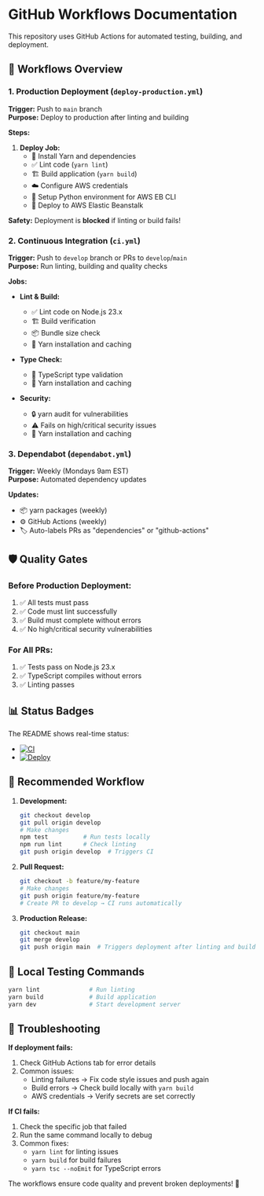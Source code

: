 # GitHub Workflows Documentation

This repository uses GitHub Actions for automated testing, building, and deployment.

## 🚀 Workflows Overview

### 1. Production Deployment (`deploy-production.yml`)

**Trigger:** Push to `main` branch  
**Purpose:** Deploy to production after linting and building

**Steps:**

1. **Deploy Job:**
   - 🔧 Install Yarn and dependencies
   - ✅ Lint code (`yarn lint`)
   - 🏗️ Build application (`yarn build`)
   - ☁️ Configure AWS credentials
   - 🐍 Setup Python environment for AWS EB CLI
   - 🚀 Deploy to AWS Elastic Beanstalk

**Safety:** Deployment is **blocked** if linting or build fails!

### 2. Continuous Integration (`ci.yml`)

**Trigger:** Push to `develop` branch or PRs to `develop`/`main`  
**Purpose:** Run linting, building and quality checks

**Jobs:**

- **Lint & Build:**
  - ✅ Lint code on Node.js 23.x
  - 🏗️ Build verification
  - 📦 Bundle size check
  - 🔧 Yarn installation and caching

- **Type Check:**
  - 📝 TypeScript type validation
  - 🔧 Yarn installation and caching

- **Security:**
  - 🔒 yarn audit for vulnerabilities
  - ⚠️ Fails on high/critical security issues
  - 🔧 Yarn installation and caching

### 3. Dependabot (`dependabot.yml`)

**Trigger:** Weekly (Mondays 9am EST)  
**Purpose:** Automated dependency updates

**Updates:**

- 📦 yarn packages (weekly)
- ⚙️ GitHub Actions (weekly)
- 🏷️ Auto-labels PRs as "dependencies" or "github-actions"

## 🛡️ Quality Gates

### Before Production Deployment:

1. ✅ All tests must pass
2. ✅ Code must lint successfully
3. ✅ Build must complete without errors
4. ✅ No high/critical security vulnerabilities

### For All PRs:

1. ✅ Tests pass on Node.js 23.x
2. ✅ TypeScript compiles without errors
3. ✅ Linting passes

## 📊 Status Badges

The README shows real-time status:

- [![CI](https://github.com/dorkycam/sleeps-til-christmas/actions/workflows/ci.yml/badge.svg)](https://github.com/dorkycam/sleeps-til-christmas/actions/workflows/ci.yml)
- [![Deploy](https://github.com/dorkycam/sleeps-til-christmas/actions/workflows/deploy-production.yml/badge.svg)](https://github.com/dorkycam/sleeps-til-christmas/actions/workflows/deploy-production.yml)

## 🔄 Recommended Workflow

1. **Development:**

   ```bash
   git checkout develop
   git pull origin develop
   # Make changes
   npm test          # Run tests locally
   npm run lint      # Check linting
   git push origin develop  # Triggers CI
   ```

2. **Pull Request:**

   ```bash
   git checkout -b feature/my-feature
   # Make changes
   git push origin feature/my-feature
   # Create PR to develop → CI runs automatically
   ```

3. **Production Release:**
   ```bash
   git checkout main
   git merge develop
   git push origin main  # Triggers deployment after linting and build
   ```

## 🔧 Local Testing Commands

```bash
yarn lint              # Run linting
yarn build             # Build application
yarn dev               # Start development server
```

## 🚨 Troubleshooting

**If deployment fails:**

1. Check GitHub Actions tab for error details
2. Common issues:
   - Linting failures → Fix code style issues and push again
   - Build errors → Check build locally with `yarn build`
   - AWS credentials → Verify secrets are set correctly

**If CI fails:**

1. Check the specific job that failed
2. Run the same command locally to debug
3. Common fixes:
   - `yarn lint` for linting issues
   - `yarn build` for build failures
   - `yarn tsc --noEmit` for TypeScript errors

The workflows ensure code quality and prevent broken deployments! 🎉
